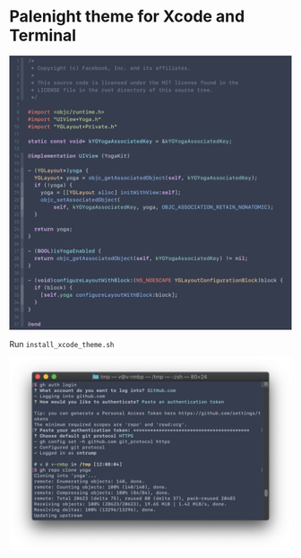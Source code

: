 # Palenight theme for Xcode and Terminal

![](xcode.png)

Run `install_xcode_theme.sh`

![](terminal.png)

